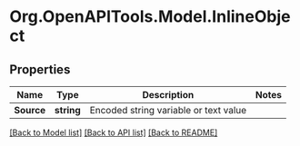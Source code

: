 # Org.OpenAPITools.Model.InlineObject
## Properties

Name | Type | Description | Notes
------------ | ------------- | ------------- | -------------
**Source** | **string** | Encoded string variable or text value | 

[[Back to Model list]](../README.md#documentation-for-models) [[Back to API list]](../README.md#documentation-for-api-endpoints) [[Back to README]](../README.md)

